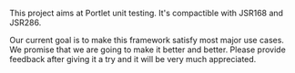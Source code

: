 This project aims at Portlet unit testing. It's compactible with JSR168 and JSR286.

Our current goal is to make this framework satisfy most major use cases. We promise that we are going to make it better and better. Please provide feedback after giving it a try and it will be very much appreciated.

